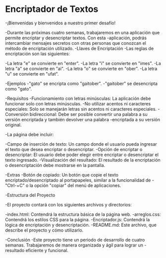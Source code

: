 <h1>Encriptador de Textos</h1>

-¡Bienvenidas y bienvenidos a nuestro primer desafío!

-Durante las próximas cuatro semanas, trabajaremos en una aplicación que permite encriptar y desencriptar textos. Con esta -aplicación, podrás intercambiar mensajes secretos con otras personas que conozcan el método de encriptación utilizado.
-Llaves de Encriptación
-Las reglas de encriptación son las siguientes:

-La letra "e" se convierte en "enter".
-La letra "i" se convierte en "imes".
-La letra "a" se convierte en "ai".
-La letra "o" se convierte en "ober".
-La letra "u" se convierte en "ufat".

-Ejemplos
-"gato" se encripta como "gaitober".
-"gaitober" se desencripta como "gato".

-Requisitos
-Funcionamiento con letras minúsculas: La aplicación debe funcionar solo con letras minúsculas.
-No utilizar acentos ni caracteres especiales: Solo se manejarán letras sin acentos ni caracteres especiales.
-Conversión bidireccional: Debe ser posible convertir una palabra a su versión encriptada y también devolver una palabra -encriptada a su versión original.


-La página debe incluir:

-Campo de inserción de texto: Un campo donde el usuario pueda ingresar el texto que desea encriptar o desencriptar.
-Opción de encriptar o desencriptar: El usuario debe poder elegir entre encriptar o desencriptar el texto ingresado.
-Visualización del resultado: El resultado de la encriptación o desencriptación debe mostrarse en la pantalla.

-Extras
-Botón de copiado: Un botón que copie el texto encriptado/desencriptado al portapapeles, similar a la funcionalidad de 
-"Ctrl-+C" o la opción "copiar" del menú de aplicaciones.

-Estructura del Proyecto

-El proyecto contará con los siguientes archivos y directorios:

-index.html: Contendrá la estructura básica de la página web.
-arreglos.css: Contendrá los estilos CSS para la página.
-Encriptador.js: Contendrá la lógica de encriptación y desencriptación.
-README.md: Este archivo, que describe el proyecto y cómo utilizarlo.

-Conclusión
-Este proyecto tiene un periodo de desarrollo de cuatro semanas. Trabajaremos de manera organizada y ágil para lograr un -resultado eficiente y funcional. 
